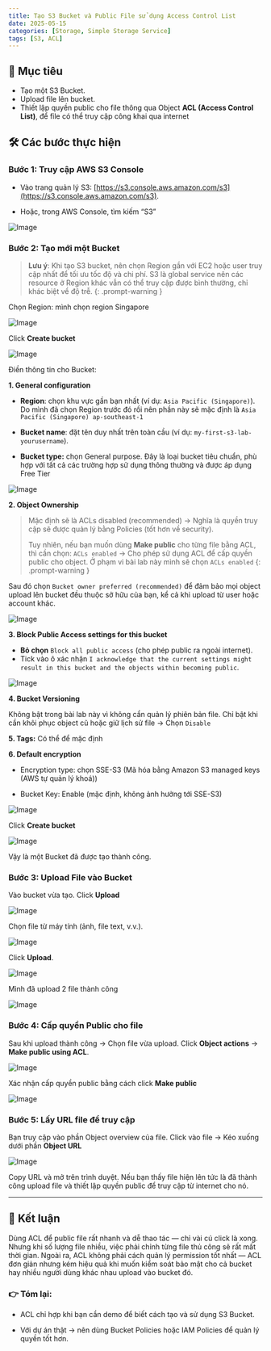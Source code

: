 ```yaml
---
title: Tạo S3 Bucket và Public File sử dụng Access Control List
date: 2025-05-15
categories: [Storage, Simple Storage Service]
tags: [S3, ACL]
---
```


## 🎯 Mục tiêu
- Tạo một S3 Bucket.
- Upload file lên bucket.
- Thiết lập quyền public cho file thông qua Object **ACL (Access Control List)**, để file có thể truy cập công khai qua internet

## 🛠️ Các bước thực hiện

### Bước 1: Truy cập AWS S3 Console

- Vào trang quản lý S3: [https://s3.console.aws.amazon.com/s3](https://s3.console.aws.amazon.com/s3).

- Hoặc, trong AWS Console, tìm kiếm “S3”

![Image](assets/images/2025-05-15-tao-s3-bucket-va-upload-file/1.png)

### Bước 2: Tạo mới một Bucket

>**Lưu ý**: Khi tạo S3 bucket, nên chọn Region gần với EC2 hoặc user truy cập nhất để tối ưu tốc độ và chi phí. S3 là global service nên các resource ở Region khác vẫn có thể truy cập được bình thường, chỉ khác biệt về độ trễ.
{: .prompt-warning }

Chọn Region: mình chọn region Singapore

![Image](assets/images/2025-05-15-tao-s3-bucket-va-upload-file/2.png)

Click **Create bucket**

![Image](assets/images/2025-05-15-tao-s3-bucket-va-upload-file/3.png)

Điền thông tin cho Bucket:

**1. General configuration**

   - **Region**: chọn khu vực gần bạn nhất (ví dụ: `Asia Pacific (Singapore)`). Do mình đã chọn Region trước đó rồi nên phần này sẽ mặc định là `Asia Pacific (Singapore) ap-southeast-1`

   - **Bucket name**: đặt tên duy nhất trên toàn cầu (ví dụ: `my-first-s3-lab-yourusername`).

   - **Bucket type:** chọn General purpose. Đây là loại bucket tiêu chuẩn, phù hợp với tất cả các trường hợp sử dụng thông thường và được áp dụng Free Tier

![Image](assets/images/2025-05-15-tao-s3-bucket-va-upload-file/4.png)

**2. Object Ownership**

> Mặc định sẽ là ACLs disabled (recommended) → Nghĩa là quyền truy cập sẽ được quản lý bằng Policies (tốt hơn về security).
>
> Tuy nhiên, nếu bạn muốn dùng **Make public** cho từng file bằng ACL, thì cần chọn: `ACLs enabled` → Cho phép sử dụng ACL để cấp quyền public cho object.
> Ở phạm vi bài lab này mình sẽ chọn `ACLs enabled`
{: .prompt-warning }

Sau đó chọn `Bucket owner preferred (recommended)` để đảm bảo mọi object upload lên bucket đều thuộc sở hữu của bạn, kể cả khi upload từ user hoặc account khác.

![Image](assets/images/2025-05-15-tao-s3-bucket-va-upload-file/5.png)

**3. Block Public Access settings for this bucket**

   - **Bỏ chọn** `Block all public access` (cho phép public ra ngoài internet).
   - Tick vào ô xác nhận `I acknowledge that the current settings might result in this bucket and the objects within becoming public`.

![Image](assets/images/2025-05-15-tao-s3-bucket-va-upload-file/6.png)

**4. Bucket Versioning**

Không bật trong bài lab này vì không cần quản lý phiên bản file. Chỉ bật khi cần khôi phục object cũ hoặc giữ lịch sử file → Chọn `Disable`

**5. Tags:** Có thể để mặc định

**6. Default encryption**

- Encryption type: chọn SSE-S3 (Mã hóa bằng Amazon S3 managed keys (AWS tự quản lý khoá))

- Bucket Key: Enable (mặc định, không ảnh hưởng tới SSE-S3)

![Image](assets/images/2025-05-15-tao-s3-bucket-va-upload-file/7.png)

Click **Create bucket**

![Image](assets/images/2025-05-15-tao-s3-bucket-va-upload-file/8.png)

Vậy là một Bucket đã được tạo thành công.

### Bước 3: Upload File vào Bucket
Vào bucket vừa tạo. Click **Upload**

![Image](assets/images/2025-05-15-tao-s3-bucket-va-upload-file/9.png)

Chọn file từ máy tính (ảnh, file text, v.v.).

![Image](assets/images/2025-05-15-tao-s3-bucket-va-upload-file/10.png)

Click **Upload**.

![Image](assets/images/2025-05-15-tao-s3-bucket-va-upload-file/11.png)

Mình đã upload 2 file thành công

![Image](assets/images/2025-05-15-tao-s3-bucket-va-upload-file/12.png)

### Bước 4: Cấp quyền Public cho file

Sau khi upload thành công → Chọn file vừa upload. Click **Object actions** → **Make public using ACL**.

![Image](assets/images/2025-05-15-tao-s3-bucket-va-upload-file/13.png)

Xác nhận cấp quyền public bằng cách click **Make public**

![Image](assets/images/2025-05-15-tao-s3-bucket-va-upload-file/14.png)

### Bước 5: Lấy URL file để truy cập

Bạn truy cập vào phần Object overview của file. Click vào file → Kéo xuống dưới phần **Object URL**

![Image](assets/images/2025-05-15-tao-s3-bucket-va-upload-file/15.png)

Copy URL và mở trên trình duyệt. Nếu bạn thấy file hiện lên tức là đã thành công upload file và thiết lập quyền public để truy cập từ internet cho nó.

---

## 📝 Kết luận

Dùng ACL để public file rất nhanh và dễ thao tác — chỉ vài cú click là xong. Nhưng khi số lượng file nhiều, việc phải chỉnh từng file thủ công sẽ rất mất thời gian. Ngoài ra, ACL không phải cách quản lý permission tốt nhất — ACL đơn giản nhưng kém hiệu quả khi muốn kiểm soát bảo mật cho cả bucket hay nhiều người dùng khác nhau upload vào bucket đó.

### 👉 Tóm lại:
- ACL chỉ hợp khi bạn cần demo để biết cách tạo và sử dụng S3 Bucket.

- Với dự án thật → nên dùng Bucket Policies hoặc IAM Policies để quản lý quyền tốt hơn.